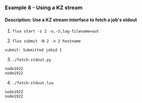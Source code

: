 ### Example 8 - Using a KZ stream

#### Description: Use a KZ stream interface to fetch a job's stdout

1. `flux start -s 2 -o,-S,log-filename=out`

2. `flux submit -N 2 -n 2 hostname`

```
submit: Submitted jobid 1
```

3. `./fetch-stdout.py`

```
node1922
node1922
```

4. `./fetch-stdout.lua`

```
node1922
node1922
```
